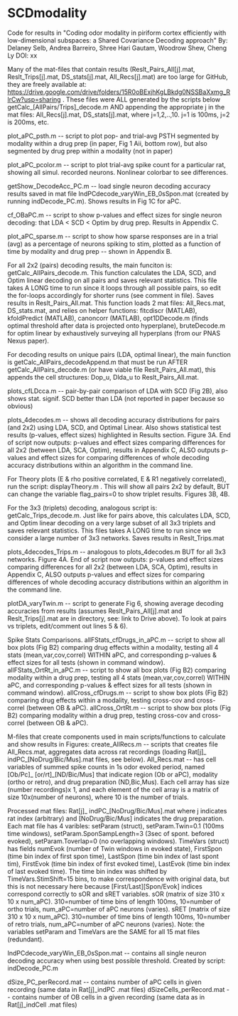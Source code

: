 # SCDmodality
Code for results in "Coding odor modality in piriform cortex efficiently with low-dimensional subspaces: a Shared Covariance Decoding approach" 
By: Delaney Selb, Andrea Barreiro, Shree Hari Gautam, Woodrow Shew, Cheng Ly
DOI: xx

Many of the mat-files that contain results (Reslt_Pairs_All[j].mat, Reslt_Trips[j].mat, DS_stats[j].mat, All_Recs[j].mat) are too large for GitHub, they are freely available at: https://drive.google.com/drive/folders/15R0oBExjhKgLBkdg0NSSBaXxmg_RlrCw?usp=sharing . These files were ALL generated by the scripts below getCalc_[AllPairs/Trips]_decode.m AND appending the appropriate j in the mat files: All_Recs[j].mat, DS_stats[j].mat, where j=1,2,..,10. j=1 is 100ms, j=2 is 200ms, etc.

plot_aPC_psth.m -- script to plot pop- and trial-avg PSTH segmented by modality within a drug prep (in paper, Fig 1 Aii, bottom row), but also segmented by drug prep within a modality (not in paper)

plot_aPC_pcolor.m -- script to plot trial-avg spike count for a particular rat, showing all simul. recorded neurons. Nonlinear colorbar to see differences.

getShow_DecodeAcc_PC.m -- load single neuron decoding accuracy results saved in mat file IndPCdecode_varyWin_EB_0sSpon.mat (created by running indDecode_PC.m). Shows results in Fig 1C for aPC.

cf_OBaPC.m -- script to show p-values and effect sizes for single neuron decoding: that LDA < SCD < Optim by drug prep. Results in Appendix C.

plot_aPC_sparse.m -- script to show how sparse responses are in a trial (avg) as a percentage of neurons spiking to stim, plotted as a function of time by modality and drug prep -- shown in Appendix B.

For all 2x2 (pairs) decoding results, the main funciton is: getCalc_AllPairs_decode.m. This function calculates the LDA, SCD, and Optim linear decoding on all pairs and saves relevant statistics. 
This file takes A LONG time to run since it loops through all possible pairs, so edit the for-loops accordingly for shorter runs (see comment in file). Saves results in Reslt_Pairs_All.mat. 
This function loads 2 mat files: All_Recs.mat, DS_stats.mat, and relies on helper functions: fitcdiscr (MATLAB), kfoldPredict (MATLAB), canoncorr (MATLAB), opt1DDecode.m (finds optimal threshold after data is projected onto hyperplane), bruteDecode.m for optim linear by exhaustively surveying all hyperplans (from our PNAS Nexus paper).

For decoding results on unique pairs (LDA, optimal linear), the main function is getCalc_AllPairs_decodeAppend.m that must be run AFTER getCalc_AllPairs_decode.m (or have viable file Reslt_Pairs_All.mat), this appends the cell structures: Dop_u, Dlda_u to Reslt_Pairs_All.mat. 

plots_cfLDcca.m -- pair-by-pair comparison of LDA with SCD (Fig 2B), also shows stat. signif. SCD better than LDA (not reported in paper because so obvious)

plots_4decodes.m -- shows all decoding accuracy distributions for pairs (and 2x2) using LDA, SCD, and Optimal Linear.  Also shows statistical test results (p-values, effect sizes) highlighted in Results section. Figure 3A. 
End of script now outputs: p-values and effect sizes comparing differences for all 2x2 (between LDA, SCA, Optim), results in Appendix C, ALSO outputs p-values and effect sizes for comparing differences of whole decoding accuracy distributions within an algorithm in the command line.

For Theory plots (E & rho positive correlated, E & R1 negatively correlated), run the script: displayTheory.m . This will show all pairs 2x2 by default, BUT can change the variable flag_pairs=0 to show triplet results. 
Figures 3B, 4B. 

For the 3x3 (triplets) decoding, analogous script is: getCalc_Trips_decode.m. Just like for pairs above, this calculates LDA, SCD, and Optim linear decoding on a very large subset of all 3x3 triplets and saves relevant statistics. 
This files takes A LONG time to run since we consider a large number of 3x3 networks.  Saves results in Reslt_Trips.mat

plots_4decodes_Trips.m -- analogous to plots_4decodes.m BUT for all 3x3 networks. Figure 4A. End of script now outputs: p-values and effect sizes comparing differences for all 2x2 (between LDA, SCA, Optim), results in Appendix C, ALSO outputs p-values and effect sizes for comparing differences of whole decoding accuracy distributions within an algorithm in the command line.

plotDA_varyTwin.m -- script to generate Fig 6, showing average decoding accuracies from results (assumes Reslt_Pairs_All[j].mat and Reslt_Trips[j].mat are in directory, see: link to Drive above). To look at pairs vs triplets, edit/comment out lines 5 & 6). 

Spike Stats Comparisons.
allFStats_cfDrugs_in_aPC.m -- script to show all box plots (Fig B2) comparing drug effects within a modality, testing all 4 stats (mean,var,cov,correl) WITHIN aPC, and corresponding p-values & effect sizes for all tests (shown in command window).
allFStats_OrtRt_in_aPC.m -- script to show all box plots (Fig B2) comparing modality within a drug prep, testing all 4 stats (mean,var,cov,correl) WITHIN aPC, and corresponding p-values & effect sizes for all tests (shown in command window).
allCross_cfDrugs.m -- script to show box plots (Fig B2) comparing drug effects within a modality, testing cross-cov and cross-correl (between OB & aPC). 
allCross_OrtRt.m -- script to show box plots (Fig B2) comparing modality within a drug prep, testing cross-cov and cross-correl (between OB & aPC).

M-files that create components used in main scripts/functions to calculate and show results in Figures:
create_AllRecs.m -- scripts that creates file All_Recs.mat, aggregates data across rat recordings (loading Rat[j]_ indPC_[NoDrug/Bic/Mus].mat files, see below). 
All_Recs.mat -- has cell variables of summed spike counts in 1s odor evoked period, named [Ob/Pc]_ [or/rt]_[ND/Bic/Mus] that indicate region (Ob or aPC), modality (ortho or retro), and drug preparation (ND,Bic,Mus). Each cell array has size (number recordings)x 1, and each element of the cell array is a matrix of size 10x(number of neurons), where 10 is the number of trials.

Processed mat files: Rat[j]_ indPC_[NoDrug/Bic/Mus].mat where j indicates rat index (arbitrary) and [NoDrug/Bic/Mus] indicates the drug preparation. 
Each mat file has 4 varibles: setParam (struct), setParam.Twin=0.1 (100ms time windows), setParam.SponSampLength=3 (3sec of spont. befored evoked), setParam.Toverlap=0 (no overlapping windows). 
TimeVars (struct) has fields numEvok (number of Twin windows in evoked state), FirstSpon (time bin index of first spon time), LastSpon (time bin index of last spont tim), FirstEvok (time bin index of first evoked time), LastEvok (time bin index of last evoked time). 
The time bin index was shifted by TimeVars.StimShift=15 bins, to make correspondence with original data, but this is not necessary here because [First/Last][Spon/Evok] indices correspond correctly to sOR and sRET variables. 
sOR (matrix of size 310 x 10 x num_aPC). 310=number of time bins of length 100ms, 10=number of ortho trials, num_aPC=number of aPC neurons (varies). 
sRET (matrix of size 310 x 10 x num_aPC). 310=number of time bins of length 100ms, 10=number of retro trials, num_aPC=number of aPC neurons (varies). 
Note: the variables setParam and TimeVars are the SAME for all 15 mat files (redundant). 

IndPCdecode_varyWin_EB_0sSpon.mat -- contains all single neuron decoding accuracy when using best possible threshold. Created by script: indDecode_PC.m

dSize_PC_perRecord.mat -- contains number of aPC cells in given recording (same data in Rat[j]_indPC .mat files)
dSizeCells_perRecord.mat -- contains number of OB cells in a given recording (same data as in Rat[j]_indCell .mat files)
